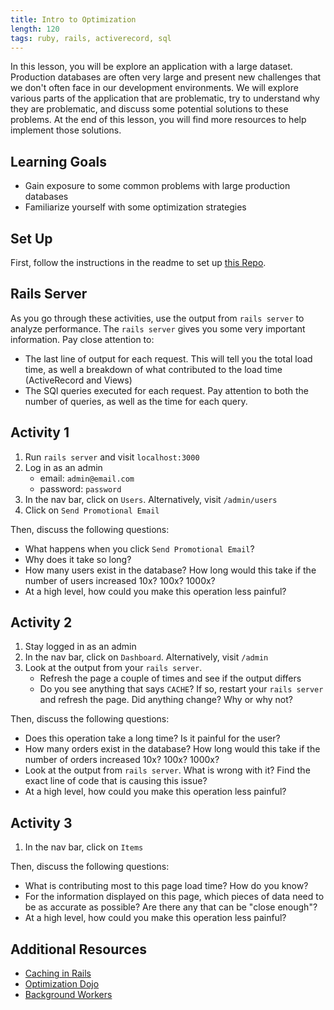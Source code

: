 ```yaml
---
title: Intro to Optimization
length: 120
tags: ruby, rails, activerecord, sql
---
```


In this lesson, you will be explore an application with a large dataset. Production databases are often very large and present new challenges that we don't often face in our development environments. We will explore various parts of the application that are problematic, try to understand why they are problematic, and discuss some potential solutions to these problems. At the end of this lesson, you will find more resources to help implement those solutions.

## Learning Goals

* Gain exposure to some common problems with large production databases
* Familiarize yourself with some optimization strategies

## Set Up

First, follow the instructions in the readme to set up [this Repo](https://github.com/turingschool-examples/optimization).

## Rails Server

As you go through these activities, use the output from `rails server` to analyze performance. The `rails server` gives you some very important information. Pay close attention to:

* The last line of output for each request. This will tell you the total load time, as well a breakdown of what contributed to the load time (ActiveRecord and Views)
* The SQl queries executed for each request. Pay attention to both the number of queries, as well as the time for each query.

## Activity 1

1. Run `rails server` and visit `localhost:3000`
1. Log in as an admin
    * email: `admin@email.com`
    * password: `password`
1. In the nav bar, click on `Users`. Alternatively, visit `/admin/users`
1. Click on `Send Promotional Email`

Then, discuss the following questions:

* What happens when you click `Send Promotional Email`?
* Why does it take so long?
* How many users exist in the database? How long would this take if the number of users increased 10x? 100x? 1000x?
* At a high level, how could you make this operation less painful?

## Activity 2

1. Stay logged in as an admin
1. In the nav bar, click on `Dashboard`. Alternatively, visit `/admin`
1. Look at the output from your `rails server`.
    * Refresh the page a couple of times and see if the output differs
    * Do you see anything that says `CACHE`? If so, restart your `rails server` and refresh the page. Did anything change? Why or why not?

Then, discuss the following questions:

* Does this operation take a long time? Is it painful for the user?
* How many orders exist in the database? How long would this take if the number of orders increased 10x? 100x? 1000x?
* Look at the output from `rails server`. What is wrong with it? Find the exact line of code that is causing this issue?
* At a high level, how could you make this operation less painful?

## Activity 3

1. In the nav bar, click on `Items`

Then, discuss the following questions:

* What is contributing most to this page load time? How do you know?
* For the information displayed on this page, which pieces of data need to be as accurate as possible? Are there any that can be "close enough"?
* At a high level, how could you make this operation less painful?

## Additional Resources

* [Caching in Rails](./caching_in_rails)
* [Optimization Dojo](./performance_dojo)
* [Background Workers](./background_workers)
